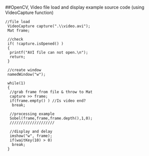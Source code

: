 ##OpenCV, Video file load and display example source code (using VideoCapture function)
~~~
//file load
 VideoCapture capture(".\\video.avi");
 Mat frame;

 //check
 if( !capture.isOpened() )
 {
  printf("AVI file can not open.\n");
  return;
 }
 
 //create window
 namedWindow("w");
 
 while(1)
 {
  //grab frame from file & throw to Mat
  capture >> frame;
  if(frame.empty() ) //Is video end?
   break;
  
  //processing example
  Sobel(frame,frame,frame.depth(),1,0);
  ////////////////////

  //display and delay
  imshow("w", frame);
  if(waitKey(10) > 0)
   break;
 }
~~~
